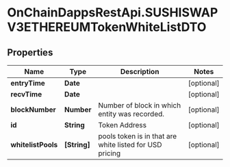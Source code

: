 # OnChainDappsRestApi.SUSHISWAPV3ETHEREUMTokenWhiteListDTO

## Properties

Name | Type | Description | Notes
------------ | ------------- | ------------- | -------------
**entryTime** | **Date** |  | [optional] 
**recvTime** | **Date** |  | [optional] 
**blockNumber** | **Number** | Number of block in which entity was recorded. | [optional] 
**id** | **String** | Token Address | [optional] 
**whitelistPools** | **[String]** | pools token is in that are white listed for USD pricing | [optional] 


